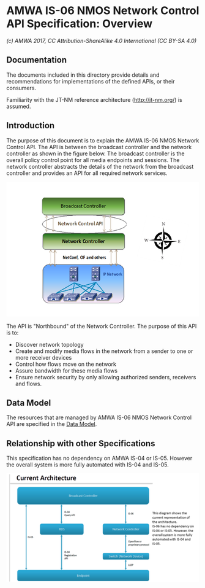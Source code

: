 # AMWA IS-06 NMOS Network Control API Specification: Overview

_(c) AMWA 2017, CC Attribution-ShareAlike 4.0 International (CC BY-SA 4.0)_

## Documentation

The documents included in this directory provide details and recommendations for implementations of the defined APIs, or their consumers.

Familiarity with the JT-NM reference architecture (http://jt-nm.org/) is assumed.

## Introduction

The purpose of this document is to explain the AMWA IS-06 NMOS Network Control API. The API is between the broadcast controller and the network controller as shown in the figure below. The broadcast controller is the overall policy control point for all media endpoints and sessions. The network controller abstracts the details of the network from the broadcast controller and provides an API for all required network services.

![System Diagram](images/BC-NC.png)

The API is "Northbound" of the Network Controller. The purpose of this API is to:
* Discover network topology
* Create and modify media flows in the network from a sender to one or more receiver devices
* Control how flows move on the network
* Assure bandwidth for these media flows
* Ensure network security by only allowing authorized senders, receivers and flows.

## Data Model

The resources that are managed by AMWA IS-06 NMOS Network Control API are specified in the [Data Model](3.0._Data_Model.md).

## Relationship with other Specifications

This specification has no dependency on AMWA IS-04 or IS-05. However the overall system is more fully automated with IS-04 and IS-05.

![Architecture Diagram](images/CurrentArchitecture.png)
